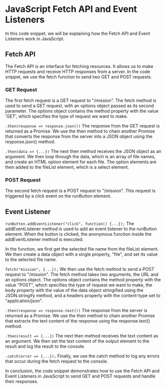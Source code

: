 # JavaScript Fetch API and Event Listeners

In this code snippet, we will be explaining how the Fetch API and Event Listeners work in JavaScript.

## Fetch API
The Fetch API is an interface for fetching resources. It allows us to make HTTP requests and receive HTTP responses from a server. In the code snippet, we use the fetch function to send two GET and POST requests.

### GET Request
The first fetch request is a GET request to "/mission". The fetch method is used to send a GET request, with an options object passed as its second parameter. The options object contains the method property with the value 'GET', which specifies the type of request we want to make.

`.then(response => response.json())`
The response from the GET request is returned as a Promise. We use the then method to chain another Promise that converts the response from the server into a JSON object using the response.json() method.

`.then(data => {...})`
The next then method receives the JSON object as an argument. We then loop through the data, which is an array of file names, and create an HTML option element for each file. The option elements are then added to the fileList element, which is a select element.

### POST Request
The second fetch request is a POST request to "/mission". This request is triggered by a click event on the runButton element.

## Event Listener

`runButton.addEventListener("click", function() {...});`
The addEventListener method is used to add an event listener to the runButton element. When the button is clicked, the anonymous function inside the addEventListener method is executed.

In the function, we first get the selected file name from the fileList element. We then create a data object with a single property, "file", and set its value to the selected file name.

`fetch("mission", {...});`
We then use the fetch method to send a POST request to "/mission". The fetch method takes two arguments, the URL and an options object. The options object contains the method property with the value "POST", which specifies the type of request we want to make, the body property with the value of the data object stringified using the JSON.stringify method, and a headers property with the content-type set to "application/json".

`.then(response => response.text())`
The response from the server is returned as a Promise. We use the then method to chain another Promise that extracts the text content of the response using the response.text() method.

`.then(result => {...})`
The next then method receives the text content as an argument. We then set the text content of the output element to the result and log the result to the console.

`.catch(error => {...});`
Finally, we use the catch method to log any errors that occur during the fetch request to the console.

In conclusion, the code snippet demonstrates how to use the Fetch API and Event Listeners in JavaScript to send GET and POST requests and handle their responses.
